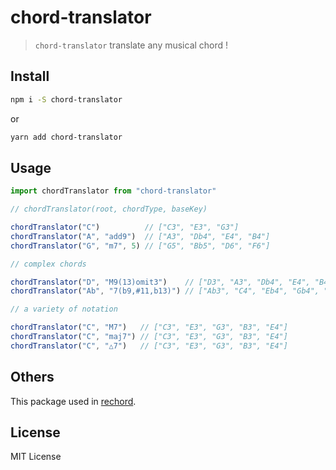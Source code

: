 # chord-translator

> `chord-translator` translate any musical chord !

## Install

```bash
npm i -S chord-translator
```

or

```bash
yarn add chord-translator
```

## Usage

```javascript
import chordTranslator from "chord-translator"

// chordTranslator(root, chordType, baseKey)

chordTranslator("C")          // ["C3", "E3", "G3"]
chordTranslator("A", "add9")  // ["A3", "Db4", "E4", "B4"]
chordTranslator("G", "m7", 5) // ["G5", "Bb5", "D6", "F6"]

// complex chords

chordTranslator("D", "M9(13)omit3")    // ["D3", "A3", "Db4", "E4", "B4"]
chordTranslator("Ab", "7(b9,#11,b13)") // ["Ab3", "C4", "Eb4", "Gb4", "A4", "D5", "E5"]

// a variety of notation

chordTranslator("C", "M7")   // ["C3", "E3", "G3", "B3", "E4"]
chordTranslator("C", "maj7") // ["C3", "E3", "G3", "B3", "E4"]
chordTranslator("C", "△7")   // ["C3", "E3", "G3", "B3", "E4"]
```

## Others
This package used in [rechord](https://github.com/kero-uzura/rechord).

## License

MIT License
